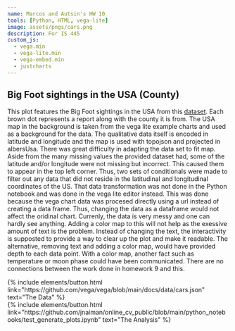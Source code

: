 ```yaml
---
name: Marcos and Autsin's HW 10
tools: [Python, HTML, vega-lite]
image: assets/pngs/cars.png
description: For IS 445
custom_js:
  - vega.min
  - vega-lite.min
  - vega-embed.min
  - justcharts
---
```


## Big Foot sightings in the USA (County)

<vegachart schema-url="{{ site.baseurl }}/assets/json/bcubcgHW1Plot1.json" style="width: 100%"></vegachart>

This plot features the Big Foot sightings in the USA from this [dataset](https://raw.githubusercontent.com/UIUC-iSchool-DataViz/is445_bcubcg_fall2022/main/data/bfro_reports_fall2022.csv). Each brown dot represents a report along with the county it is from. The USA map in the background is taken from the vega lite example charts and used as a background for the data. The qualitative data itself is encoded in latitude and longitude and the map is used with topojson and projected in albersUsa. There was great difficulty in adapting the data set to fit map. Aside from the many missing values the provided dataset had, some of the latitude and/or longitude were not missing but incorrect. This caused them to appear in the top left corner. Thus, two sets of conditionals were made to filter out any data that did not reside in the latitudinal and longitudinal coordinates of the US. That data transformation was not done in the Python notebook and was done in the vega lite editor instead. This was done because the vega chart data was procesed directly using a url instead of creating a data frame. Thus, changing the data as a dataframe would not affect the oridinal chart. Currenly, the data is very messy and one can hardly see anything. Adding a color map to this will not help as the exessive amount of text is the problem. Instead of changing the text, the interactivity is supposted to provide a way to clear up the plot and make it readable. The alternative, removing text and adding a color map, would have provided depth to each data point. With a color map, another fact such as temperature or moon phase could have been communicated. There are no connections between the work done in homework 9 and this.
<div class="left">
{% include elements/button.html link="https://github.com/vega/vega/blob/main/docs/data/cars.json" text="The Data" %}
</div>

<div class="right">
{% include elements/button.html link="https://github.com/jnaiman/online_cv_public/blob/main/python_notebooks/test_generate_plots.ipynb" text="The Analysis" %}
</div>

